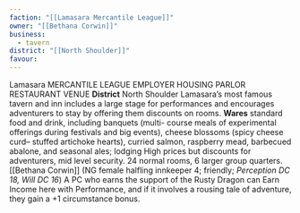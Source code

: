 ```yaml
---
faction: "[[Lamasara Mercantile League]]"
owner: "[[Bethana Corwin]]"
business:
  - tavern
district: "[[North Shoulder]]"
favour:
---
```

Lamasara MERCANTILE LEAGUE EMPLOYER HOUSING PARLOR RESTAURANT VENUE 
**District** North Shoulder
Lamasara’s most famous tavern and inn includes a large stage for performances and encourages adventurers to stay by offering them discounts on rooms. 
**Wares** standard food and drink, including banquets (multi- course meals of experimental offerings during festivals and big events), cheese blossoms (spicy cheese curd– stuffed artichoke hearts), curried salmon, raspberry mead, barbecued abalone, and seasonal ales; lodging 
High prices but discounts for adventurers, mid level security. 24 normal rooms, 6 larger group quarters. 
[[Bethana Corwin]] (NG female halfling innkeeper 4; friendly; *Perception DC 18, Will DC 16*) A PC who earns the support of the Rusty Dragon can Earn Income here with Performance, and if it involves a rousing tale of adventure, they gain a +1 circumstance bonus. 